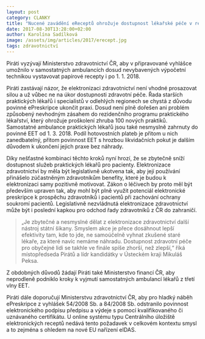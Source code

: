 ```yaml
---
layout: post
category: CLANKY
title: "Nucené zavádění eReceptů ohrožuje dostupnost lékařské péče v regionech."
date: 2017-08-30T13:28:00+02:00
author: Karolína Sadílková
image: /assets/img/articles/2017/erecept.jpg
tags: zdravotnictví
---
```


Piráti vyzývají Ministerstvo zdravotnictví ČR, aby v připravované vyhlášce umožnilo v samostatných ambulancích dosud nevybavených výpočetní technikou vystavovat papírové recepty i po 1. 1. 2018.

Piráti zastávají názor, že elektronizaci zdravotnictví není vhodné prosazovat silou a už vůbec ne na úkor dostupnosti zdravotní péče. Řada starších praktických lékařů i specialistů v odlehlých regionech se chystá z důvodu povinné ePreskripce ukončit praxi. Dosud není plně dořešen ani problém způsobený nevhodným zásahem do rezidenčního programu praktického lékařství, který ohrožuje proškolení zhruba 100 nových praktiků. Samostatné ambulance praktických lékařů jsou také nesmyslně zahrnuty do povinné EET od 1. 3. 2018. Podíl hotovostních plateb je přitom u nich zanedbatelný, přitom povinnost EET s hrozbou likvidačních pokut je dalším důvodem k ukončení jejich praxe bez náhrady.

Díky nešťastné kombinaci těchto kroků nyní hrozí, že se zbytečně sníží dostupnost služeb praktických lékařů pro pacienty. Elektronizace zdravotnictví by měla být legislativně ukotvena tak, aby její používání přinášelo zúčastněným zdravotníkům benefity, které je budou k elektronizaci samy pozitivně motivovat. Zákon o léčivech by proto měl být především upraven tak, aby mohl být plně využit potenciál elektronické preskripce k prospěchu zdravotníků i pacientů při zachování ochrany soukromí pacientů. Legislativně nezvládnutá elektronizace zdravotnictví může být i poslední kapkou pro odchod řady zdravotníků z ČR do zahraničí. 

> „Je zbytečné a nesmyslné dělat z elektronizace zdravotnictví další nástroj státní šikany. Smyslem akce je přece dosáhnout lepší efektivity tam, kde to jde, ne samoúčelně vyhnat zkušené staré lékaře, za které navíc nemáme náhradu. Dostupnost zdravotní péče pro obyčejné lidi se takhle ve finále spíše zhorší, než zlepší,“ říká místopředseda Pirátů a lídr kandidátky v Ústeckém kraji Mikuláš Peksa.

Z obdobných důvodů žádají Piráti také Ministerstvo financí ČR, aby neprodleně podniklo kroky k vyjmutí samostatných ambulancí lékařů z třetí vlny EET.

Piráti dále doporučují Ministerstvu zdravotnictví ČR, aby pro hladký náběh ePreskripce z vyhlášek 54/2008 Sb. a 84/2008 Sb. odstranilo povinnost elektronického podpisu předpisu a výdeje s pomocí kvalifikovaného či uznávaného certifikátu. U online systému typu Centrálního úložiště elektronických receptů nedává tento požadavek v celkovém kontextu smysl a to zejména s ohledem na nové EU nařízení eIDAS.
